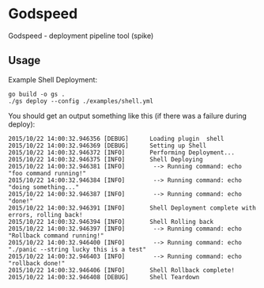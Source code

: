 # Godspeed
Godspeed - deployment pipeline tool (spike)

## Usage

Example Shell Deployment:

```
go build -o gs .
./gs deploy --config ./examples/shell.yml
```

You should get an output something like this (if there was a failure during deploy):

```
2015/10/22 14:00:32.946356 [DEBUG]		Loading plugin	shell
2015/10/22 14:00:32.946369 [DEBUG]		Setting up Shell
2015/10/22 14:00:32.946372 [INFO]		Performing Deployment...
2015/10/22 14:00:32.946375 [INFO]		Shell Deploying
2015/10/22 14:00:32.946381 [INFO]		 --> Running command: echo "foo command running!"
2015/10/22 14:00:32.946384 [INFO]		 --> Running command: echo "doing something..."
2015/10/22 14:00:32.946387 [INFO]		 --> Running command: echo "done!"
2015/10/22 14:00:32.946391 [INFO]		Shell Deployment complete with errors, rolling back!
2015/10/22 14:00:32.946394 [INFO]		Shell Rolling back
2015/10/22 14:00:32.946397 [INFO]		 --> Running command: echo "Rollback command running!"
2015/10/22 14:00:32.946400 [INFO]		 --> Running command: echo "./panic --string lucky this is a test"
2015/10/22 14:00:32.946403 [INFO]		 --> Running command: echo "rollback done!"
2015/10/22 14:00:32.946406 [INFO]		Shell Rollback complete!
2015/10/22 14:00:32.946408 [DEBUG]		Shell Teardown
```
